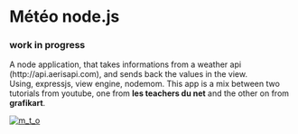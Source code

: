 <h1>Météo node.js</h1>
<h3>work in progress</h3>
<p>A node application, that takes informations from a weather api (http://api.aerisapi.com), and sends back the values in the view. <br> 
Using, expressjs, view engine, nodemom. This app is a mix between two tutorials from youtube, one from <strong>les teachers du net</strong> and the other on from <strong>grafikart</strong>.</p>

<a href="https://ibb.co/dBETEw"><img src="https://preview.ibb.co/memKMb/m_t_o.png" alt="m_t_o" border="0"></a>
